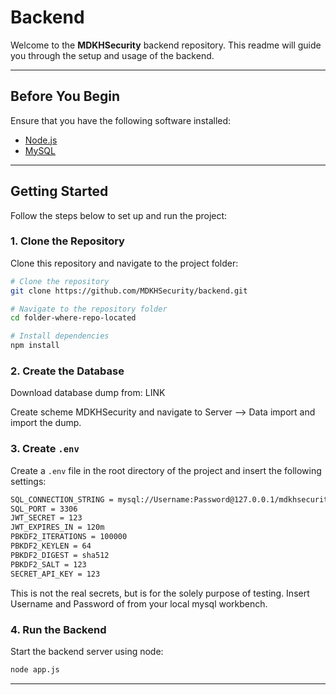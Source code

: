 # Backend

Welcome to the **MDKHSecurity** backend repository. This readme will guide you through the setup and usage of the backend.

---

## Before You Begin

Ensure that you have the following software installed:

- [Node.js](https://nodejs.org/)
- [MySQL](https://www.mysql.com/downloads/)

---

## Getting Started

Follow the steps below to set up and run the project:

### 1. Clone the Repository

Clone this repository and navigate to the project folder:

```bash
# Clone the repository
git clone https://github.com/MDKHSecurity/backend.git

# Navigate to the repository folder
cd folder-where-repo-located

# Install dependencies
npm install
```

### 2. Create the Database

Download database dump from: LINK

Create scheme MDKHSecurity and navigate to Server --> Data import and import the dump.

### 3. Create `.env`

Create a `.env` file in the root directory of the project and insert the following settings:
```bash
SQL_CONNECTION_STRING = mysql://Username:Password@127.0.0.1/mdkhsecurity
SQL_PORT = 3306
JWT_SECRET = 123
JWT_EXPIRES_IN = 120m
PBKDF2_ITERATIONS = 100000
PBKDF2_KEYLEN = 64
PBKDF2_DIGEST = sha512
PBKDF2_SALT = 123
SECRET_API_KEY = 123
```

This is not the real secrets, but is for the solely purpose of testing.
Insert Username and Password of from your local mysql workbench.

### 4. Run the Backend

Start the backend server using node:

```bash
node app.js
```

---